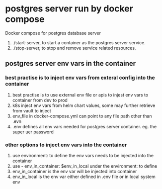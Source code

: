 # postgres server run by docker compose

Docker compose for postgres database server

1. ./start-server, to start a container as the postgres server service.
2. ./stop-server, to stop and remove service related resources.

## postgres server env vars in the container

### best practise is to inject env vars from exteral config into the container

1. best practise is to use external env file or apis to injest env vars to container from dev to prod
2. k8s inject env vars from helm chart values, some may further retrieve from vault to inject
3. env_file in docker-compose.yml can point to any file path other than .evn
4. .env defines all env vars needed for postgres server container. eg. the super uer password

### other options to inject env vars into the container

1. use environment: to define the env vars needs to be injected into the container
2. use - env_in_container: $env_in_local under the environment: to define
3. env_in_container is the env var will be injected into container
4. env_in_local is the env var either defined in .env file or in local system env
